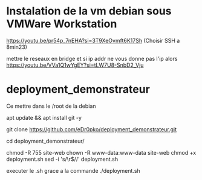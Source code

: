 # Instalation de la vm debian sous VMWare Workstation
https://youtu.be/pr54p_7nEHA?si=3T9XeOvmft6K17Sh (Choisir SSH a 8min23)

mettre le reseaux en bridge et si ip addr ne vous donne pas l'ip alors https://youtu.be/VVa1Q1wYgEY?si=tLW7U8-SnbD2_Vju



# deployment_demonstrateur
Ce mettre dans le /root de la debian

apt update && apt install git -y

git clone https://github.com/eDr0pko/deployment_demonstrateur.git

cd deployment_demonstrateur/

chmod -R 755 site-web
chown -R www-data:www-data site-web
chmod +x deployment.sh
sed -i 's/\r$//' deployment.sh

executer le .sh grace a la commande ./deployment.sh
